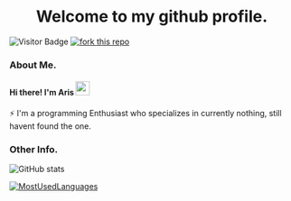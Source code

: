 <h1 align="center">Welcome to my github profile.</h1>

![Visitor Badge](https://visitor-badge.laobi.icu/badge?page_id=antare74)
[![fork this repo](http://githubbadges.com/fork.svg?user=ddavison&repo=github-badges)](https://github.com/antare74/jetbrains-reset)

### About Me.
#### Hi there! I'm Aris <img src="https://media.giphy.com/media/hvRJCLFzcasrR4ia7z/giphy.gif" width="25px" height="25px">
⚡ I'm a programming Enthusiast who specializes in currently nothing, still havent found the one.

### Other Info. 
![GitHub stats](https://github-readme-stats.vercel.app/api?username=Antare74)

[![MostUsedLanguages](https://github-readme-stats.vercel.app/api/top-langs/?username=mystique09&layout=compact&langs_count=20)](https://github.com/antare74/antare74)
